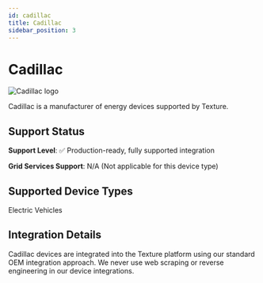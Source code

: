 ```yaml
---
id: cadillac
title: Cadillac
sidebar_position: 3
---
```


# Cadillac

<div style={{ textAlign: 'center', margin: '20px 0' }}>
  <img 
    src="https://device.cms.texture.energy/logo/%20Cadillac%20Vector%20Icon.svg" 
    alt="Cadillac logo" 
    style={{ maxWidth: '200px', maxHeight: '150px' }}
  />
</div>

Cadillac is a manufacturer of energy devices supported by Texture.



## Support Status

**Support Level**: ✅ Production-ready, fully supported integration

**Grid Services Support**: N/A (Not applicable for this device type)

## Supported Device Types

Electric Vehicles

## Integration Details

Cadillac devices are integrated into the Texture platform using our standard OEM integration approach. We never use web scraping or reverse engineering in our device integrations.

